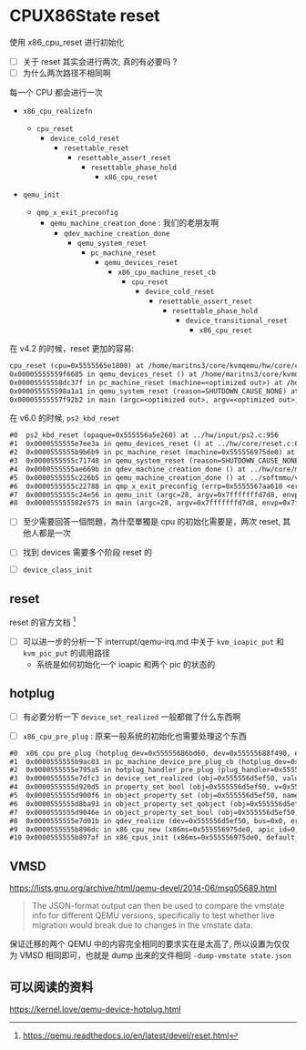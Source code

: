 # CPUX86State reset
使用 x86_cpu_reset 进行初始化

- [ ] 关于 reset 其实会进行两次, 真的有必要吗 ?
- [ ] 为什么两次路径不相同啊

每一个 CPU 都会进行一次

- `x86_cpu_realizefn`
  - `cpu_reset`
    - `device_cold_reset`
      - `resettable_reset`
        - `resettable_assert_reset`
          - `resettable_phase_hold`
            - `x86_cpu_reset`

- `qemu_init`
  - `qmp_x_exit_preconfig`
    - `qemu_machine_creation_done` : 我们的老朋友啊
      - `qdev_machine_creation_done`
        - `qemu_system_reset`
          - `pc_machine_reset`
            - `qemu_devices_reset`
              - `x86_cpu_machine_reset_cb`
                - `cpu_reset`
                  - `device_cold_reset`
                    - `resettable_assert_reset`
                      - `resettable_phase_hold`
                        - `device_transitional_reset`
                          - `x86_cpu_reset`

在 v4.2 的时候，reset 更加的容易:
```txt
cpu_reset (cpu=0x5555565e1800) at /home/maritns3/core/kvmqemu/hw/core/cpu.c:243
0x00005555559f6685 in qemu_devices_reset () at /home/maritns3/core/kvmqemu/hw/core/reset.c:69
0x00005555558dc37f in pc_machine_reset (machine=<optimized out>) at /home/maritns3/core/kvmqemu/hw/i386/pc.c:2140
0x000055555598a1a1 in qemu_system_reset (reason=SHUTDOWN_CAUSE_NONE) at /home/maritns3/core/kvmqemu/vl.c:1551
0x00005555557f92b2 in main (argc=<optimized out>, argv=<optimized out>, envp=<optimized out>) at /home/maritns3/core/kvmqemu/vl.c:4436
```

在 v6.0 的时候, `ps2_kbd_reset`
```txt
#0  ps2_kbd_reset (opaque=0x555556a5e260) at ../hw/input/ps2.c:956
#1  0x0000555555e7ee3a in qemu_devices_reset () at ../hw/core/reset.c:69
#2  0x0000555555b9b6b9 in pc_machine_reset (machine=0x555556975de0) at ../hw/i386/pc.c:1644
#3  0x0000555555c71748 in qemu_system_reset (reason=SHUTDOWN_CAUSE_NONE) at ../softmmu/runstate.c:442
#4  0x0000555555ae669b in qdev_machine_creation_done () at ../hw/core/machine.c:1299
#5  0x0000555555c226b5 in qemu_machine_creation_done () at ../softmmu/vl.c:2579
#6  0x0000555555c22788 in qmp_x_exit_preconfig (errp=0x5555567aa610 <error_fatal>) at ../softmmu/vl.c:2602
#7  0x0000555555c24e56 in qemu_init (argc=28, argv=0x7fffffffd7d8, envp=0x7fffffffd8c0) at ../softmmu/vl.c:3635
#8  0x000055555582e575 in main (argc=28, argv=0x7fffffffd7d8, envp=0x7fffffffd8c0) at ../softmmu/main.c:49
```

- [ ] 至少需要回答一個問題，為什麼單獨是 cpu 的初始化需要是，两次 reset, 其他人都是一次

- [ ] 找到 devices 需要多个阶段 reset 的
- [ ] `device_class_init`

## reset
reset 的官方文档 [^2]

- [ ] 可以进一步的分析一下 interrupt/qemu-irq.md 中关于 `kvm_ioapic_put` 和 `kvm_pic_put` 的调用路径
    - 系统是如何初始化一个 ioapic 和两个 pic 的状态的

## hotplug
- [ ] 有必要分析一下 `device_set_realized` 一般都做了什么东西啊

- [ ] `x86_cpu_pre_plug` : 原来一般系统的初始化也需要处理这个东西
```txt
#0  x86_cpu_pre_plug (hotplug_dev=0x55555686bd60, dev=0x55555688f490, errp=0x555555d8d0e3 <type_table_lookup+39>) at ../hw/i386/x86.c:264
#1  0x0000555555b9ac03 in pc_machine_device_pre_plug_cb (hotplug_dev=0x555556975de0, dev=0x555556d5ef50, errp=0x7fffffffd120) at ../hw/i386/pc.c:1380
#2  0x0000555555e795a5 in hotplug_handler_pre_plug (plug_handler=0x555556975de0, plugged_dev=0x555556d5ef50, errp=0x7fffffffd120) at ../hw/core/hotplug.c:23
#3  0x0000555555e7dfc3 in device_set_realized (obj=0x555556d5ef50, value=true, errp=0x7fffffffd228) at ../hw/core/qdev.c:754
#4  0x0000555555d920d5 in property_set_bool (obj=0x555556d5ef50, v=0x555556bb1bc0, name=0x555556128b99 "realized", opaque=0x555556899b40, errp=0x7fffffffd228) at ../qom/object.c:2257
#5  0x0000555555d900f6 in object_property_set (obj=0x555556d5ef50, name=0x555556128b99 "realized", v=0x555556bb1bc0, errp=0x5555567aa610 <error_fatal>) at ../qom/object.c:1402
#6  0x0000555555d8ba93 in object_property_set_qobject (obj=0x555556d5ef50, name=0x555556128b99 "realized", value=0x555556b8ef70, errp=0x5555567aa610 <error_fatal>) at ../qom/qom-qobject.c:28
#7  0x0000555555d9046e in object_property_set_bool (obj=0x555556d5ef50, name=0x555556128b99 "realized", value=true, errp=0x5555567aa610 <error_fatal>) at ../qom/object.c:1472
#8  0x0000555555e7d01b in qdev_realize (dev=0x555556d5ef50, bus=0x0, errp=0x5555567aa610 <error_fatal>) at ../hw/core/qdev.c:389
#9  0x0000555555b896dc in x86_cpu_new (x86ms=0x555556975de0, apic_id=0, errp=0x5555567aa610 <error_fatal>) at ../hw/i386/x86.c:111
#10 0x0000555555b897af in x86_cpus_init (x86ms=0x555556975de0, default_cpu_version=1) at ../hw/i386/x86.c:138
```

## VMSD
https://lists.gnu.org/archive/html/qemu-devel/2014-06/msg05689.html

> The JSON-format output can then be used to compare the vmstate info for different QEMU versions, specifically to test whether live migration would break due to changes in the vmstate data.

保证迁移的两个 QEMU 中的内容完全相同的要求实在是太高了, 所以设置为仅仅为 VMSD 相同即可，也就是 dump 出来的文件相同 `-dump-vmstate state.json`

## 可以阅读的资料
https://kernel.love/qemu-device-hotplug.html

[^1]: http://events17.linuxfoundation.org/sites/events/files/slides/CPU%20Hot-plug%20support%20in%20QEMU.pdf
[^2]: https://qemu.readthedocs.io/en/latest/devel/reset.html
